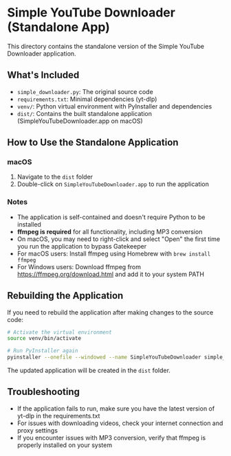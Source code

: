 # Simple YouTube Downloader (Standalone App)

This directory contains the standalone version of the Simple YouTube Downloader application.

## What's Included

- `simple_downloader.py`: The original source code
- `requirements.txt`: Minimal dependencies (yt-dlp)
- `venv/`: Python virtual environment with PyInstaller and dependencies
- `dist/`: Contains the built standalone application (SimpleYouTubeDownloader.app on macOS)

## How to Use the Standalone Application

### macOS

1. Navigate to the `dist` folder
2. Double-click on `SimpleYouTubeDownloader.app` to run the application

### Notes

- The application is self-contained and doesn't require Python to be installed
- **ffmpeg is required** for all functionality, including MP3 conversion
- On macOS, you may need to right-click and select "Open" the first time you run the application to bypass Gatekeeper
- For macOS users: Install ffmpeg using Homebrew with `brew install ffmpeg`
- For Windows users: Download ffmpeg from https://ffmpeg.org/download.html and add it to your system PATH

## Rebuilding the Application

If you need to rebuild the application after making changes to the source code:

```bash
# Activate the virtual environment
source venv/bin/activate

# Run PyInstaller again
pyinstaller --onefile --windowed --name SimpleYouTubeDownloader simple_downloader.py
```

The updated application will be created in the `dist` folder.

## Troubleshooting

- If the application fails to run, make sure you have the latest version of yt-dlp in the requirements.txt
- For issues with downloading videos, check your internet connection and proxy settings
- If you encounter issues with MP3 conversion, verify that ffmpeg is properly installed on your system
